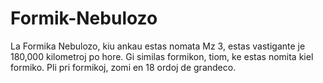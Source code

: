 # Formik-Nebulozo

La Formika Nebulozo, kiu ankau estas nomata Mz 3, estas vastigante je 180,000
kilometroj po hore. Gi similas formikon, tiom, ke estas nomita kiel formiko. Pli
pri formikoj, zomi en 18 ordoj de grandeco.
